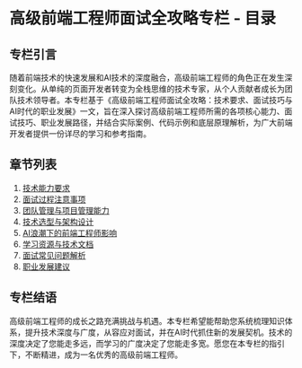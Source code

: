 # 高级前端工程师面试全攻略专栏 - 目录

## 专栏引言

随着前端技术的快速发展和AI技术的深度融合，高级前端工程师的角色正在发生深刻变化。从单纯的页面开发者转变为全栈思维的技术专家，从个人贡献者成长为团队技术领导者。本专栏基于《高级前端工程师面试全攻略：技术要求、面试技巧与AI时代的职业发展》一文，旨在深入探讨高级前端工程师所需的各项核心能力、面试技巧、职业发展路径，并结合实际案例、代码示例和底层原理解析，为广大前端开发者提供一份详尽的学习和参考指南。

## 章节列表

1.  [技术能力要求](./01-技术能力要求.md)
2.  [面试过程注意事项](./02-面试过程注意事项.md)
3.  [团队管理与项目管理能力](./03-团队管理与项目管理能力.md)
4.  [技术选型与架构设计](./04-技术选型与架构设计.md)
5.  [AI浪潮下的前端工程师影响](./05-AI浪潮下的前端工程师影响.md)
6.  [学习资源与技术文档](./06-学习资源与技术文档.md)
7.  [面试常见问题解析](./07-面试常见问题解析.md)
8.  [职业发展建议](./08-职业发展建议.md)

## 专栏结语

高级前端工程师的成长之路充满挑战与机遇。本专栏希望能帮助您系统梳理知识体系，提升技术深度与广度，从容应对面试，并在AI时代抓住新的发展契机。技术的深度决定了您能走多远，而学习的广度决定了您能走多宽。愿您在本专栏的指引下，不断精进，成为一名优秀的高级前端工程师。
